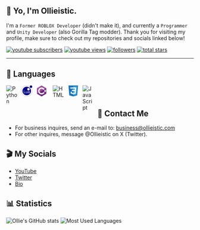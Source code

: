 ## 👋 Yo, I'm Ollieistic.

I'm a `Former ROBLOX Developer` (didn't make it), and currently a `Programmer` and `Unity Developer` (also Gorilla Tag modder). Thank you for visiting my profile, make sure to check out my repositories and socials linked below!

   <p align="left">
      <a href="https://www.youtube.com/@Ollieistic?sub_confirmation=1">
         <img alt="youtube subscribers" title="Subscribe to my YouTube channel" src="https://custom-icon-badges.demolab.com/youtube/channel/subscribers/UCt5wTmxBlaUpRQD32AwO7kw?color=%23E05D44&label=SUBSCRIBE&logo=video&logoColor=white&style=for-the-badge&labelColor=CE4630"/></a> 
      <a href="https://www.youtube.com/@Ollieistic">
         <img alt="youtube views" title="YouTube views" src="https://custom-icon-badges.demolab.com/youtube/channel/views/UCt5wTmxBlaUpRQD32AwO7kw?color=%23E1AD0E&logo=eye&logoColor=white&style=for-the-badge&labelColor=C79600"/></a> 
      <a href="https://github.com/Ollieistic?tab=followers">
         <img alt="followers" title="Follow me on Github" src="https://custom-icon-badges.demolab.com/github/followers/Ollieistic?color=236ad3&labelColor=1155ba&style=for-the-badge&logo=person-add&label=Follow&logoColor=white"/></a>
      <a href="https://github.com/Ollieistic?tab=repositories&sort=stargazers">
         <img alt="total stars" title="Total stars on GitHub" src="https://custom-icon-badges.demolab.com/github/stars/Ollieistic?color=55960c&style=for-the-badge&labelColor=488207&logo=star"/></a>
   </p>

---

## 📜 Languages

<img align="left" alt="Python" width="30px" style="padding-right:10px;" src="https://cdn.jsdelivr.net/gh/devicons/devicon/icons/python/python-plain.svg" />
<img align="left" alt="LuaU" width="30px" style="padding-right:10px;" src="https://github.com/devicons/devicon/blob/master/icons/lua/lua-plain.svg" />
<img align="left" alt="C#" width="30px" style="padding-right:15px;" src="https://github.com/devicons/devicon/blob/master/icons/csharp/csharp-original.svg" alt="csharp" width="30" height="30"/>
<img align="left" alt="HTML" width="30px" style="padding-right:10px;" src="https://cdn.jsdelivr.net/gh/devicons/devicon/icons/html5/html5-plain.svg" />
<img align="left" alt="CSS" width="30px" style="padding-right:10px;" src="https://github.com/devicons/devicon/blob/master/icons/css3/css3-original.svg" />
<img align="left" alt="JavaScript" width="30px" style="padding-right:10px;" src="https://cdn.jsdelivr.net/gh/devicons/devicon/icons/javascript/javascript-plain.svg" />
<br />
<br />

## 💼 Contact Me
* For business inquires, send an e-mail to: business@ollieistic.com
* For other inquires, message @Ollieistic on X (Twitter).

## 🎬 My Socials
* [YouTube](https://youtube.com/@Ollieistic)
* [Twitter](https://x.com/Ollieistic)
* [Bio](https://guns.lol/ollieistic)

## 📊 Statistics
![Ollie's GitHub stats](https://github-readme-stats.vercel.app/api?username=ollieistic&show_icons=true&theme=gruvbox)
![Most Used Languages](https://camo.githubusercontent.com/d7a41e06a77431fe296c9c559e79d750c083585fc67ad85f28485048556168ea/68747470733a2f2f6769746875622d726561646d652d73746174732e76657263656c2e6170702f6170692f746f702d6c616e67733f757365726e616d653d6969646b2d7468652d61637475616c2673686f775f69636f6e733d74727565266c6f63616c653d656e266c61796f75743d636f6d70616374)
